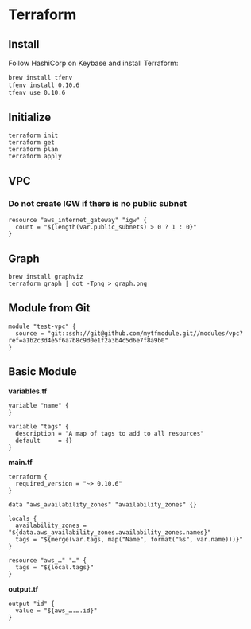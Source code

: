 # Terraform

## Install

Follow HashiCorp on Keybase and install Terraform:

```bash
brew install tfenv
tfenv install 0.10.6
tfenv use 0.10.6
```

## Initialize

```
terraform init
terraform get
terraform plan
terraform apply
```

## VPC

### Do not create IGW if there is no public subnet

```
resource "aws_internet_gateway" "igw" {
  count = "${length(var.public_subnets) > 0 ? 1 : 0}"
}
```

## Graph

```
brew install graphviz
terraform graph | dot -Tpng > graph.png
```

## Module from Git

```
module "test-vpc" {
  source = "git::ssh://git@github.com/mytfmodule.git//modules/vpc?ref=a1b2c3d4e5f6a7b8c9d0e1f2a3b4c5d6e7f8a9b0"
}
```

## Basic Module

**variables.tf**

```
variable "name" {
}

variable "tags" {
  description = "A map of tags to add to all resources"
  default     = {}
}
```

**main.tf**

```
terraform {
  required_version = "~> 0.10.6"
}

data "aws_availability_zones" "availability_zones" {}

locals {
  availability_zones = "${data.aws_availability_zones.availability_zones.names}"
  tags = "${merge(var.tags, map("Name", format("%s", var.name)))}"
}

resource "aws_…" "…" {
  tags = "${local.tags}"
}
```

**output.tf**

```
output "id" {
  value = "${aws_….….id}"
}
```
